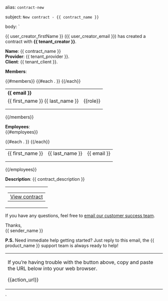 alias: `contract-new`

subject: `New contract - {{ contract_name }}`

body:
`

<p>{{ user_creator_firstName }} ({{ user_creator_email }}) has created a contract with <strong>{{ tenant_creator }}</strong>.</p>
<p>
  <strong>Name</strong>: {{ contract_name }}<br/>
  <strong>Provider</strong>: {{ tenant_provider }}.<br/>
  <strong>Client</strong>: {{ tenant_client }}.<br/>
</p>

<p>
<strong>Members</strong>:<br/>
</p>
{{#members}}
  <table style="width: 100%;" width="100%" cellpadding="2" cellspacing="2">
    {{#each . }}
    <tr>
      <td border="1" colspan="2" class="attributes_item"><span><strong>{{ email }}</strong></span></td>
    </tr>
    <tr>
      <td  class="attributes_item" style="padding-bottom: 1em;">{{ first_name }} {{ last_name }}</td>
      <td  class="attributes_item" style="padding-bottom: 1em;"><span>{{role}}</span></td>
    </tr>
    {{/each}}
  </table>
{{/members}}
<br/>

<strong>Employees</strong>:<br/>
{{#employees}}

  <table style="width: 100%;" width="100%" cellpadding="2" cellspacing="2">
    {{#each . }}
    <tr>
      <td  class="attributes_item" style="padding-bottom: 1em;">{{ first_name }}</td>
      <td  class="attributes_item" style="padding-bottom: 1em;">{{ last_name }}</td>
      <td  class="attributes_item" style="padding-bottom: 1em;">{{ email }}</td>
    </tr>
    {{/each}}
  </table>
{{/employees}}

<p>
  <strong>Description</strong>: {{ contract_description }}
</p>

<!-- Border based button https://litmus.com/blog/a-guide-to-bulletproof-buttons-in-email-design -->
<table width="100%" border="0" cellspacing="0" cellpadding="0">
        <tr>
          <td align="center">
            <table border="0" cellspacing="0" cellpadding="0">
              <tr>
                <td>
                  <a href="{{ action_url }}" class="button button--" target="_blank">View contract</a>
                </td>
              </tr>
            </table>
          </td>
        </tr>
</table>

<!-- End -->

<p>If you have any questions, feel free to <a href="mailto:{{support_email}}">email our customer success team</a>.

<p>Thanks,
<br>{{ sender_name }}</p>
<p><strong>P.S.</strong> Need immediate help getting started? Just reply to this email, the {{ product_name }} support team is always ready to help!</p>

<!-- Sub copy -->

<table class="body-sub">
  <tr>
    <td>
      <p class="sub">If you’re having trouble with the button above, copy and paste the URL below into your web browser.</p>
      <p class="sub">{{action_url}}</p>
    </td>
  </tr>
</table>
`
